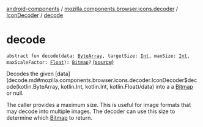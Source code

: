 [android-components](../../index.md) / [mozilla.components.browser.icons.decoder](../index.md) / [IconDecoder](index.md) / [decode](./decode.md)

# decode

`abstract fun decode(data: `[`ByteArray`](https://kotlinlang.org/api/latest/jvm/stdlib/kotlin/-byte-array/index.html)`, targetSize: `[`Int`](https://kotlinlang.org/api/latest/jvm/stdlib/kotlin/-int/index.html)`, maxSize: `[`Int`](https://kotlinlang.org/api/latest/jvm/stdlib/kotlin/-int/index.html)`, maxScaleFactor: `[`Float`](https://kotlinlang.org/api/latest/jvm/stdlib/kotlin/-float/index.html)`): `[`Bitmap`](https://developer.android.com/reference/android/graphics/Bitmap.html)`?` [(source)](https://github.com/mozilla-mobile/android-components/blob/master/components/browser/icons/src/main/java/mozilla/components/browser/icons/decoder/IconDecoder.kt#L22)

Decodes the given [data](decode.md#mozilla.components.browser.icons.decoder.IconDecoder$decode(kotlin.ByteArray, kotlin.Int, kotlin.Int, kotlin.Float)/data) into a a [Bitmap](https://developer.android.com/reference/android/graphics/Bitmap.html) or null.

The caller provides a maximum size. This is useful for image formats that may decode into multiple images. The
decoder can use this size to determine which [Bitmap](https://developer.android.com/reference/android/graphics/Bitmap.html) to return.

